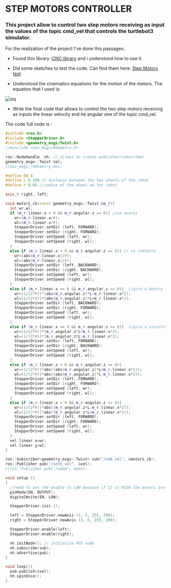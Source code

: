 # STEP MOTORS CONTROLLER
### This project allow to control two step motors receiving as input the values of the topic cmd_vel that controls the turtlebot3 simulator.

For the realization of the project I've done this passages:

- Found this library :[CNC library](https://github.com/DIMRobotics/ArduinoStepperDriver/wiki/Reference)
and i understood how to use it.

- Did some sketches to test the code.
Can find them here: [Step Motors test](https://github.com/DiegoGiFo/Step_Motor)

- Understood the cinematics equations for the motion of the motors. The equation that I used is:

![eq](http://www.sciweavers.org/upload/Tex2Img_1521467554/render.png?raw=true "Figure")

- Write the final code that allows to control the two step motors receiving as inputs the linear velocity and he angular one of the topic cmd_vel.

The code full code is :

~~~cpp
#include <ros.h>
#include <StepperDriver.h>
#include <geometry_msgs/Twist.h>
//#include <nav_msgs/Odometry.h>

ros::NodeHandle  nh; // allows to create publisher/subscriber
geometry_msgs::Twist vel;
//nav_msgs::Odometry mov;

#define EN 8
#define L 0.100 // distance between the two wheels of the robot
#define r 0.05 //radius of the wheel od the robot

axis_t right, left;

void motors_cb(const geometry_msgs::Twist &m_r){
  int wr,wl;
  if (m_r.linear.x > 0 && m_r.angular.z == 0){ //va avanti
    wr=(m_r.linear.x/r);
    wl=(m_r.linear.x/r);
    StepperDriver.setDir (left, FORWARD);
    StepperDriver.setDir (right, FORWARD);
    StepperDriver.setSpeed (left, wr);
    StepperDriver.setSpeed (right, wl);
  }
  else if (m_r.linear.x < 0 && m_r.angular.z == 0){ // va indietro
    wr=(abs(m_r.linear.x)/r);
    wl=(abs(m_r.linear.x)/r);
    StepperDriver.setDir (left, BACKWARD);
    StepperDriver.setDir (right, BACKWARD);
    StepperDriver.setSpeed (left, wr);
    StepperDriver.setSpeed (right, wl);
  }
  else if (m_r.linear.x == 0 && m_r.angular.z <= 0){  //gira a destra
    wr=(1/(2*r))*(abs(m_r.angular.z)*L-m_r.linear.x*2);
    wl=(1/(2*r))*(abs(m_r.angular.z)*L+m_r.linear.x*2);
    StepperDriver.setDir (left, BACKWARD);
    StepperDriver.setDir (right, FORWARD);
    StepperDriver.setSpeed (left, wr);
    StepperDriver.setSpeed (right, wl);
  }
  else if (m_r.linear.x == 0 && m_r.angular.z >= 0){  //gira a sinistra
    wr=(1/(2*r))*(m_r.angular.z*L+m_r.linear.x*2);
    wl=(1/(2*r))*(m_r.angular.z*L-m_r.linear.x*2);
    StepperDriver.setDir (left, FORWARD);
    StepperDriver.setDir (right, BACKWARD);
    StepperDriver.setSpeed (left, wr);
    StepperDriver.setSpeed (right, wl);
  }
  else if (m_r.linear.x > 0 && m_r.angular.z <= 0){
    wr=(1/(2*r))*abs((abs(m_r.angular.z)*L+m_r.linear.x*2));
    wl=(1/(2*r))*abs((abs(m_r.angular.z)*L-m_r.linear.x*2));
    StepperDriver.setDir (left, FORWARD);
    StepperDriver.setDir (right, FORWARD);
    StepperDriver.setSpeed (left, wr);
    StepperDriver.setSpeed (right, wl);
  }
  else if (m_r.linear.x > 0 && m_r.angular.z >= 0){
    wr=(1/(2*r))*abs((m_r.angular.z*L-m_r.linear.x*2));
    wl=(1/(2*r))*abs((m_r.angular.z*L+m_r.linear.x*2));
    StepperDriver.setDir (left, FORWARD);
    StepperDriver.setDir (right, FORWARD);
    StepperDriver.setSpeed (left, wr);
    StepperDriver.setSpeed (right, wl);
  }
  vel.linear.x=wr;
  vel.linear.y=wl;
}

ros::Subscriber<geometry_msgs::Twist> sub("/cmd_vel", &motors_cb);
ros::Publisher pub("/info_vel", &vel);
//ros::Publisher pub("/odom", &mov);

void setup ()
{
  //need to set the enable to LOW because if it is HIGH the motors are desabled
  pinMode(EN, OUTPUT);
  digitalWrite(EN, LOW);

  StepperDriver.init ();

  left = StepperDriver.newAxis (2, 5, 255, 200);
  right = StepperDriver.newAxis (3, 6, 255, 200);

  StepperDriver.enable(left);
  StepperDriver.enable(right);

  nh.initNode(); // initialize ROS node
  nh.subscribe(sub);
  nh.advertise(pub);
}

void loop(){
  pub.publish(&vel);
  nh.spinOnce();
}
~~~
